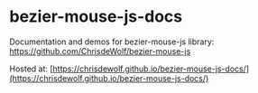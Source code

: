 # bezier-mouse-js-docs
Documentation and demos for bezier-mouse-js library: https://github.com/ChrisdeWolf/bezier-mouse-js


Hosted at: [https://chrisdewolf.github.io/bezier-mouse-js-docs/](https://chrisdewolf.github.io/bezier-mouse-js-docs/)
